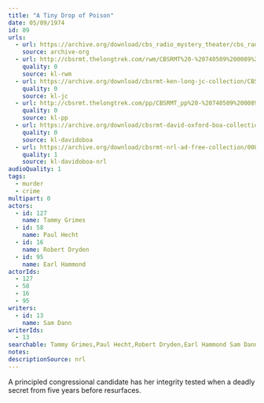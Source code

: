```yaml
---
title: "A Tiny Drop of Poison"
date: 05/09/1974
id: 89
urls: 
  - url: https://archive.org/download/cbs_radio_mystery_theater/cbs_radio_mystery_theater-0051-0100.zip/cbs_radio_mystery_theater-0051-0100%2Fcbsrmt_0089_a_tiny_drop_of_poison.mp3
    source: archive-org
  - url: http://cbsrmt.thelongtrek.com/rwm/CBSRMT%20-%20740509%200089%20A%20Tiny%20Drop%20of%20Poison_rwm.mp3
    quality: 0
    source: kl-rwm
  - url: https://archive.org/download/cbsrmt-ken-long-jc-collection/CBSRMT - 740509 0089 Tiny Drop of Poison vbr kb_jc.mp3
    quality: 0
    source: kl-jc
  - url: http://cbsrmt.thelongtrek.com/pp/CBSRMT_pp%20-%20740509%200089%20A%20Tiny%20Drop%20of%20Poison.mp3
    quality: 0
    source: kl-pp
  - url: https://archive.org/download/cbsrmt-david-oxford-boa-collection/CBSRMT-740509-0089-A-Tiny-Drop-of-Poison-(128-44)_WBBM-JE-{BoA}.mp3
    quality: 0
    source: kl-davidoboa
  - url: https://archive.org/download/cbsrmt-nrl-ad-free-collection/0089%20CBSRMT-740509-0089-A-Tiny-Drop-of-Poison-(128-44)_WBBM-JE-%7BBoA%7D%20(no%20ads).mp3
    quality: 1
    source: kl-davidoboa-nrl
audioQuality: 1
tags: 
  - murder
  - crime
multipart: 0
actors:  
  - id: 127
    name: Tammy Grimes  
  - id: 58
    name: Paul Hecht  
  - id: 16
    name: Robert Dryden  
  - id: 95
    name: Earl Hammond
actorIds:  
  - 127  
  - 58  
  - 16  
  - 95
writers:  
  - id: 13
    name: Sam Dann
writerIds:  
  - 13
searchable: Tammy Grimes,Paul Hecht,Robert Dryden,Earl Hammond Sam Dann
notes: 
descriptionSource: nrl
---
```

A principled congressional candidate has her integrity tested when a deadly secret from five years before resurfaces.